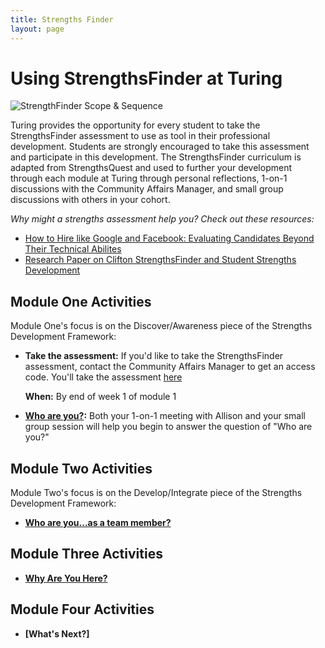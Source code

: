 ```yaml
---
title: Strengths Finder
layout: page
---
```


# Using StrengthsFinder at Turing

![StrengthFinder Scope & Sequence](https://github.com/turingschool/professional_skills/blob/master/images/StrengthsFinder%20Scope%20%26%20Sequence.jpeg)


Turing provides the opportunity for every student to take the StrengthsFinder assessment to use as tool in their professional development. Students are strongly encouraged to take this assessment and participate in this development. The StrengthsFinder curriculum is adapted from StrengthsQuest and used to further your development through each module at Turing through personal reflections, 1-on-1 discussions with the Community Affairs Manager, and small group discussions with others in your cohort.

*Why might a strengths assessment help you? Check out these resources:*

* [How to Hire like Google and Facebook: Evaluating Candidates Beyond Their Technical Abilites](http://www.forbes.com/sites/ashoka/2014/04/15/how-to-hire-like-google-and-facebook-evaluating-candidates-beyond-their-technical-ability/#d8f2a234f156)
* [Research Paper on Clifton StrengthsFinder and Student Strengths Development](../files/The_Clifton_StrengthsFinder_and_Student_Strengths_Development.pdf)

## Module One Activities
Module One's focus is on the Discover/Awareness piece of the Strengths Development Framework:

* **Take the assessment:** If you'd like to take the StrengthsFinder assessment, contact the Community Affairs Manager to get an access code. You'll take the assessment [here](http://www.strengthsquest.com/home.aspx)

  **When:** By end of week 1 of module 1

* **[Who are you?](mod1_strengthsfinder_small_group.md):** Both your 1-on-1 meeting with Allison and your small group session will help you begin to answer the question of "Who are you?"

## Module Two Activities
Module Two's focus is on the Develop/Integrate piece of the Strengths Development Framework:

* **[Who are you...as a team member?](mod2_strengthsfinder_small_group.md)**

## Module Three Activities

* **[Why Are You Here?](mod3_strengthsfinder_small_group.md)**

## Module Four Activities

* **[What's Next?]**
